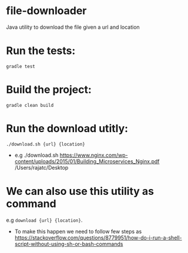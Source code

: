 # file-downloader
Java utility to download the file given a url and location

# Run the tests:
`gradle test`

# Build the project:
`gradle clean build` 

# Run the download utitly:
`./download.sh {url} {location}`
 - e.g ./download.sh https://www.nginx.com/wp-content/uploads/2015/01/Building_Microservices_Nginx.pdf /Users/rajatc/Desktop

# We can also use this utility as command 
e.g `download {url} {location}`. 
- To make this happen we need to follow few steps as
https://stackoverflow.com/questions/8779951/how-do-i-run-a-shell-script-without-using-sh-or-bash-commands
